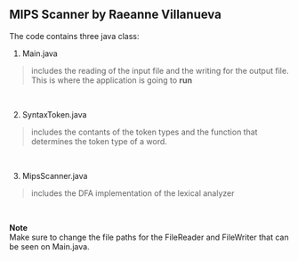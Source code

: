 
## MIPS Scanner by Raeanne Villanueva

The code contains three java class: <br>
1. Main.java 
  > includes the reading of the input file and the writing for the output file. This is where the application is going to **run**
  <br>
  
2. SyntaxToken.java
  > includes the contants of the token types and the function that determines the token type of a word.
<br>

3. MipsScanner.java
  > includes the DFA implementation of the lexical analyzer
<br>

**Note** <br>
Make sure to change the file paths for the FileReader and FileWriter that can be seen on Main.java.
